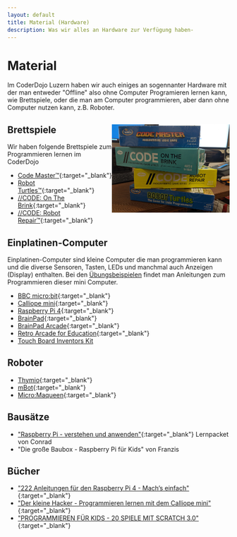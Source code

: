 ```yaml
---
layout: default
title: Material (Hardware)
description: Was wir alles an Hardware zur Verfügung haben-
---
```


# Material

Im CoderDojo Luzern haben wir auch einiges an sogennanter Hardware mit der man entweder "Offline" also ohne Computer Programieren lernen kann, wie Brettspiele, oder die man am Computer programmieren, aber dann ohne Computer nutzen kann, z.B. Roboter.

## Brettspiele<img src="/images/brettspiele.jpg" style="float:right;height:200px"/>
Wir haben folgende Brettspiele zum Programmieren lernen im CoderDojo
- [Code Master™](https://www.thinkfun.com/products/code-master/){:target="_blank"}
- [Robot Turtles™](https://www.thinkfun.com/products/robot-turtles/){:target="_blank"}
- [//CODE: On The Brink](https://www.thinkfun.com/products/on-the-brink/){:target="_blank"}
- [//CODE: Robot Repair™](https://www.thinkfun.com/products/robot-repair/){:target="_blank"}

## Einplatinen-Computer

Einplatinen-Computer sind kleine Computer die man programmieren kann und die diverse Sensoren, Tasten, LEDs und manchmal auch Anzeigen (Display) enthalten. Bei den [Übungsbeispielen](uebungsbeispiele.html) findet man Anleitungen zum Programmieren dieser mini Computer.

- [BBC micro:bit](https://microbit.org/){:target="_blank"}
- [Calliope mini](https://calliope.cc/){:target="_blank"}
- [Raspberry Pi 4](https://www.raspberrypi.org/products/raspberry-pi-4-model-b/){:target="_blank"}
- [BrainPad](https://www.brainpad.com/classic-start-making/){:target="_blank"}
- [BrainPad Arcade](https://www.brainpad.com/how-it-works/){:target="_blank"}
- [Retro Arcade for Education](https://shop.elecfreaks.com/products/elecfreaks-retro-makecode-arcade-for-education){:target="_blank"}
- [Touch Board Inventors Kit](https://www.bareconductive.com/shop/touch-board-starter-kit/)

## Roboter

- [Thymio](https://www.thymio.org/){:target="_blank"}
- [mBot](https://www.makeblock.com/mbot){:target="_blank"}
- [Micro:Maqueen](https://www.microbit.store/product/micromaqueen/){:target="_blank"}

## Bausätze
- ["Raspberry Pi - verstehen und anwenden"](https://www.conrad.ch/de/p/conrad-components-1225953-raspberry-pi-elektronik-lernpaket-1225953.html){:target="_blank"} Lernpacket von Conrad
- "Die große Baubox - Raspberry Pi für Kids" von Franzis

## Bücher

- ["222 Anleitungen für den Raspberry Pi 4 - Mach’s einfach"](https://www.franzis.de/maker/raspberry-pi-arduino-und-mehr/222-anleitungen-fuer-den-raspberry-pi-4-mach-s-einfach-buch){:target="_blank"}
- ["Der kleine Hacker - Programmieren lernen mit dem Calliope mini"](https://www.franzis.de/computing/programmieren-lernen-verstehen/der-kleine-hacker-programmieren-lernen-mit-dem-calliope-mini-e-book-pdf){:target="_blank"}
- ["PROGRAMMIEREN FÜR KIDS - 20 SPIELE MIT SCRATCH 3.0"](https://www.exlibris.ch/de/buecher-buch/deutschsprachige-buecher/max-wainewright/programmieren-fuer-kids-20-spiele-mit-scratch-3-0/id/9783741525773/){:target="_blank"}